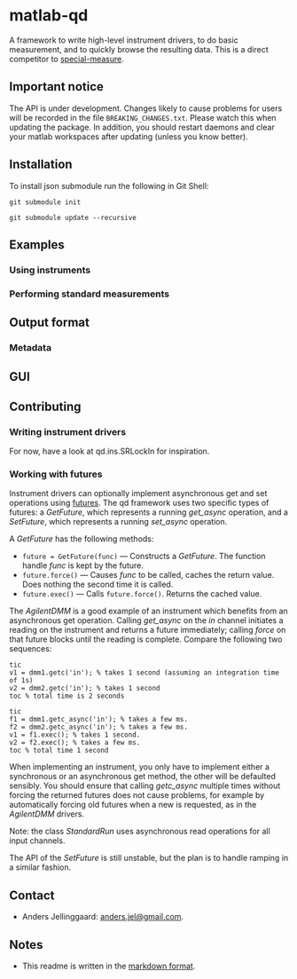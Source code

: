 # matlab-qd

A framework to write high-level instrument drivers, to do basic measurement,
and to quickly browse the resulting data. This is a direct competitor to
[special-measure](https://code.google.com/p/special-measure/).

## Important notice

The API is under development. Changes likely to cause problems for users will
be recorded in the file `BREAKING_CHANGES.txt`. Please watch this when
updating the package. In addition, you should restart daemons and clear your
matlab workspaces after updating (unless you know better).

## Installation
To install json submodule run the following in Git Shell:

`git submodule init`

`git submodule update --recursive`

## Examples

### Using instruments

### Performing standard measurements

## Output format

### Metadata

## GUI

## Contributing

### Writing instrument drivers

For now, have a look at qd.ins.SRLockIn for inspiration.

### Working with futures

Instrument drivers can optionally implement asynchronous get and set
operations using [futures](http://en.wikipedia.org/wiki/Futures_and_promises).
The qd framework uses two specific types of futures: a _GetFuture_, which
represents a running _get_async_ operation, and a _SetFuture_, which
represents a running _set_async_ operation.

A _GetFuture_ has the following methods:
* `future = GetFuture(func)` &mdash; Constructs a _GetFuture_. The function
  handle _func_ is kept by the future.
* `future.force()` &mdash; Causes _func_ to be called, caches the return
  value. Does nothing the second time it is called.
* `future.exec()` &mdash; Calls `future.force()`. Returns the cached value.

The _AgilentDMM_ is a good example of an instrument which benefits from an
asynchronous get operation. Calling _get_async_ on the _in_ channel initiates
a reading on the instrument and returns a future immediately; calling _force_
on that future blocks until the reading is complete. Compare the following two sequences:

    tic
    v1 = dmm1.getc('in'); % takes 1 second (assuming an integration time of 1s)
    v2 = dmm2.getc('in'); % takes 1 second
    toc % total time is 2 seconds

    tic
    f1 = dmm1.getc_async('in'); % takes a few ms.
    f2 = dmm2.getc_async('in'); % takes a few ms.
    v1 = f1.exec(); % takes 1 second.
    v2 = f2.exec(); % takes a few ms.
    toc % total time 1 second

When implementing an instrument, you only have to implement either a
synchronous or an asynchronous get method, the other will be defaulted
sensibly. You should ensure that calling _getc_async_ multiple times without
forcing the returned futures does not cause problems, for example by
automatically forcing old futures when a new is requested, as in the
_AgilentDMM_ drivers.

Note: the class _StandardRun_ uses asynchronous read operations for all
input channels.

The API of the _SetFuture_ is still unstable, but the plan is to handle
ramping in a similar fashion.

## Contact
* Anders Jellinggaard: <anders.jel@gmail.com>.

## Notes
* This readme is written in the [markdown
  format](http://daringfireball.net/projects/markdown/syntax).